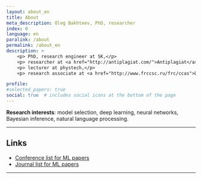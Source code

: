 ```yaml
---
layout: about_en
title: About
meta_description: Oleg Bakhteev, PhD, researcher
index: 0
language: en
paralink: /about
permalink: /about_en
description: >
    <p> PhD, research engineer at SK,</p>
    <p> researcher at <a href="http://antiplagiat.com/">Antiplagiat</a>,</p>
    <p> lecturer at phystech,</p>
    <p> research associate at <a href="http://www.frccsc.ru/frc/ccas">Dorodnicyn Computing Center, Federal Research Center "Computer Science and Control" of the Russian Academy of Sciences</a>.</p>

profile:
#selected_papers: true
social: true  # includes social icons at the bottom of the page
---
```


**Research interests**: model selection, deep learning, neural networks, Bayesian inference, natural language processing.

---

## Links
* [Conference list for ML papers](https://tinyurl.com/bahleg-conf)
* [Journal list for ML papers](https://tinyurl.com/bahleg-journals)

---
